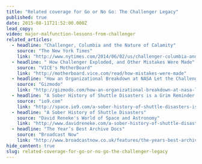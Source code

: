 ```yaml
---
title: "Related coverage for Go or No Go: The Challenger Legacy"
published: true
date: 2015-08-11T21:52:00.000Z
lead_copy:
video: major-malfunction-lessons-from-challenger
related_articles:
  - headline: "Challenger, Columbia and the Nature of Calamity"
    source: "The New York Times"
    link: "http://www.nytimes.com/2014/06/02/us/challenger-columbia-and-the-nature-of-calamity.html"
  - headline: " How Challenger Exploded, and Other Mistakes Were Made"
    source: "VICE's MotherBoard"
    link: "http://motherboard.vice.com/read/how-mistakes-were-made"
  - headline: "How an Organizational Breakdown at NASA Let the Challenger Lift Off"
    source: "Gizmodo"
    link: "http://gizmodo.com/how-an-organizational-breakdown-at-nasa-let-the-challen-1584728370"
  - headline: "A Sober History of Shuttle Disasters is a Grim Reminder of the Dangers of Space"
    source: "io9.com"
    link: "http://space.io9.com/a-sober-history-of-shuttle-disasters-is-a-grim-reminder-1584806887"
  - headline: "A Sober History of Shuttle Disasters"
    source: "David Reneke's World of Space and Astronomy"
    link: "http://www.davidreneke.com/a-sober-history-of-shuttle-disasters/"
  - headline: "The Year’s Best Archive Docs"
    source: "Broadcast Now"
    link: "http://www.broadcastnow.co.uk/features/the-years-best-archive-docs/5087897.article"
hide_content: true
slug: related-coverage-for-go-or-no-go-the-challenger-legacy
---
```


